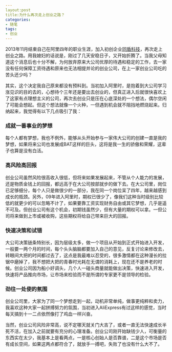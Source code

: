 ```yaml
---
layout:post
title:为什么再次走上创业之路？
categories:
- 随笔
tags:
- 创业
---
```

2013年11月结束自己在阿里四年的职业生涯，加入初创企业[同盾科技](http://www.fraudmetrix.cn)，再次走上创业之路。用我媳妇的话说是，刚过了几天安稳日子，又开始折腾了。当我父母知道这个消息后也十分不解，为何放弃原来大公司优厚的待遇和稳定的工作，去一家没有任何保障工资待遇和原来也无法相提并论的创业公司，在上一家创业公司吃的苦头还少吗？

其实，这个决定我自己原来都没有预料到。当初加入阿里时，是抱着到大公司学习涨见识的目的去的，心想待个三年还是要出去创业的，但真正进入后就很快喜欢上了这家有点理想主义的公司，再次去创业只是压在心底深处的一个想法，偶尔空闲了可能会想起。但这个想法就像一个火种，一但遇到机会就不阻挡地燃烧起来。归纳起来，我觉得有以下几点吸引了我：

### 成就一番事业的梦想
每个人都有梦想，我也不例外，能够从头开始参与一家伟大公司的创建一直是我的梦想，如果将来公司也发展成BAT这样的巨头，这将是我一生的骄傲和荣耀，这辈子也算是没有白活。

### 高风险高回报
创业公司虽然风险很高收入很低，但将来如果发展起来，不管从个人能力的发展，还是物质金钱上的回报，都远高于在大公司按部就步的做下去。在大公司里，岗位已足够细分，每个人只是做很少的一部分，我在同一个岗位呆了四年，越来越感到成长的瓶颈。另外，09年进入阿里时，期权已很少了，像我们这种当时级别比较低的就更少的可以忽略不计了，如果要靠工资实现财务自由或其它梦想，几乎是遥不可及。但创业公司有这个机会，初期钱虽然少，但有大量的期权可以拿。一但公司将来做到上市或被收购，这些期权将给自己带来巨大的回报。

### 快速决策和试错
大公司决策链条特别长，因为层级太多，做一个项目从开始到正式开始进入开发，一般要一两个月的时间，每个头头脑脑都要加入自己的意见，反复讨论来修改去，转眼间大把的时间都过去了，这点是我最难以忍受的，很多激情都在这种漫长的拉锯中磨掉了，我不想把大把的青春时光耗在无谓的消耗上，现在还不是养老的时候。创业公司因为船小好调头，几个人一碰头商量就能做出决策，快速进入开发，快速将产品推向市场，让市场来检验而不是所谓的专家更不是领导的检验。

### 劲往一处使的氛围
创业公司里，大家为了同一个梦想走到一起，动机非常单纯，做事更纯粹和卖力，我喜欢这种大家一起拼搏努力的氛围，当初进入AliExpress有过这样的感觉，当时每天搞到十一二点依然像打了鸡血一样兴奋。

当然，创业公司风险非常高，说不定哪天就关门大吉了，或者一直无法快速成长半死不活，在加入之前就要有充分的心理准备。创业公司刚开始缺钱少人，可衡量的东西实在太少，我基本上是看两点，一是核心创始人是否靠谱，二是这个市场是否有成长空间，如果这两点都符合了，就放手一搏吧，失败了也没有什么大不了。
